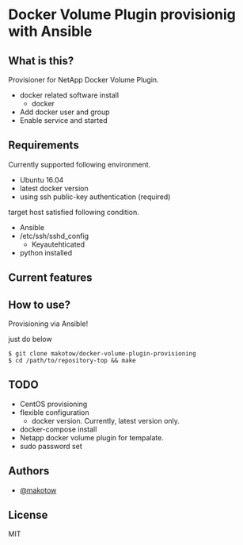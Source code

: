 # Docker Volume Plugin provisionig with Ansible


## What is this?

Provisioner for NetApp Docker Volume Plugin.

- docker related software install
    - docker
- Add docker user and group
- Enable service and started

## Requirements

Currently supported following environment.

- Ubuntu 16.04 
- latest docker version
- using ssh public-key authentication (required)

target host satisfied following condition.

- Ansible 
- /etc/ssh/sshd_config 
    - Keyautehticated
- python installed



## Current features



## How to use?

Provisioning via Ansible!

just do below
```
$ git clone makotow/docker-volume-plugin-provisioning
$ cd /path/to/repository-top && make
```

## TODO
- CentOS provisioning
- flexible configuration
    - docker version. Currently, latest version only.
- docker-compose install
- Netapp docker volume plugin for tempalate.
- sudo password set 

## Authors

- [@makotow](https://github.com/makotow)

## License

MIT

